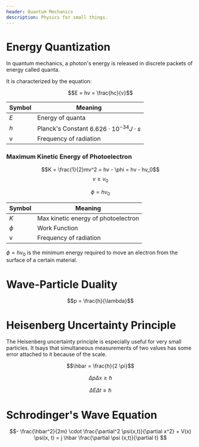 ```yaml
---
header: Quantum Mechanics
description: Physics for small things.
---
```


# Energy Quantization

In quantum mechanics, a photon's energy is released in discrete packets of energy called quanta.

It is characterized by the equation:

$$E = hv = \frac{hc}{v}$$

| Symbol | Meaning |
| ------ | ------- |
| $E$    | Energy of quanta |
| $h$    | Planck's Constant $6.626 \cdot 10^{-34} J \cdot s$ |
| v      | Frequency of radiation |

### Maximum Kinetic Energy of Photoelectron

$$K = \frac{1}{2}mv^2 = hv - \phi = hv - hv_0$$
$$v \geq v_0$$

$$\phi = h v_0$$

| Symbol | Meaning |
| ------ | ------- |
| $K$    | Max kinetic energy of photoelectron |
| $\phi$ | Work Function |
| v      | Frequency of radiation |

$\phi = hv_0$ is the minimum energy required to move an electron from the surface of a certain material. 

# Wave-Particle Duality

$$p = \frac{h}{\lambda}$$

# Heisenberg Uncertainty Principle

The Heisenberg uncertainty principle is especially useful for very small particles. It tsays that simultaneous measurements of two values has some error attached to it because of the scale.

$$\hbar = \frac{h}{2 \pi}$$

$$\Delta p \Delta x \geq \hbar$$

$$\Delta E \Delta t \geq \hbar$$

# Schrodinger's Wave Equation

$$- \frac{\hbar^2}{2m} \cdot \frac{\partial^2 \psi(x,t)}{\partial x^2} + V(x) \psi(x, t) = j \hbar \frac{\partial \psi (x,t)}{\partial t} $$
